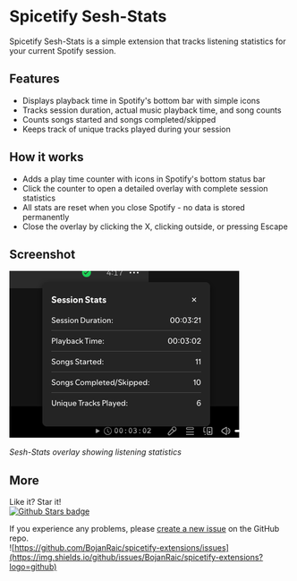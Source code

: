 # Spicetify Sesh-Stats

Spicetify Sesh-Stats is a simple extension that tracks listening statistics for your current Spotify session. 

## Features
- Displays playback time in Spotify's bottom bar with simple icons
- Tracks session duration, actual music playback time, and song counts
- Counts songs started and songs completed/skipped
- Keeps track of unique tracks played during your session

## How it works
- Adds a play time counter with icons in Spotify's bottom status bar
- Click the counter to open a detailed overlay with complete session statistics
- All stats are reset when you close Spotify - no data is stored permanently
- Close the overlay by clicking the X, clicking outside, or pressing Escape


## Screenshot

![Sesh-Stats Overlay](screenshot.png)

*Sesh-Stats overlay showing listening statistics*

##  More
Like it? Star it!    
[![Github Stars badge](https://img.shields.io/github/stars/BojanRaic/spicetify-extensions?logo=github&style=social)](https://github.com/BojanRaic/spicetify-extensions/)

If you experience any problems, please [create a new issue](https://github.com/BojanRaic/spicetify-extensions/issues/new/choose) on the GitHub repo.    
![https://github.com/BojanRaic/spicetify-extensions/issues](https://img.shields.io/github/issues/BojanRaic/spicetify-extensions?logo=github) 
